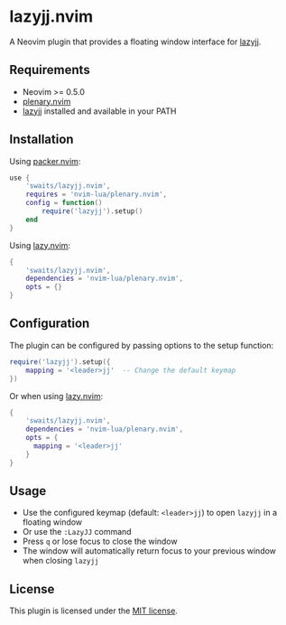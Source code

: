 # lazyjj.nvim

A Neovim plugin that provides a floating window interface for
[lazyjj](https://github.com/Cretezy/lazyjj).

## Requirements

- Neovim >= 0.5.0
- [plenary.nvim](https://github.com/nvim-lua/plenary.nvim)
- [lazyjj](https://github.com/Cretezy/lazyjj) installed and available in your PATH

## Installation

Using [packer.nvim](https://github.com/wbthomason/packer.nvim):

```lua
use {
    'swaits/lazyjj.nvim',
    requires = 'nvim-lua/plenary.nvim',
    config = function()
        require('lazyjj').setup()
    end
}
```

Using [lazy.nvim](https://github.com/folke/lazy.nvim):

```lua
{
    'swaits/lazyjj.nvim',
    dependencies = 'nvim-lua/plenary.nvim',
    opts = {}
}
```

## Configuration

The plugin can be configured by passing options to the setup function:

```lua
require('lazyjj').setup({
    mapping = '<leader>jj'  -- Change the default keymap
})
```

Or when using [lazy.nvim](https://github.com/folke/lazy.nvim):

```lua
{
    'swaits/lazyjj.nvim',
    dependencies = 'nvim-lua/plenary.nvim',
    opts = {
      mapping = '<leader>jj'
    }
}
```

## Usage

- Use the configured keymap (default: `<leader>jj`) to open `lazyjj` in a floating
  window
- Or use the `:LazyJJ` command
- Press `q` or lose focus to close the window
- The window will automatically return focus to your previous window when
  closing `lazyjj`

## License

This plugin is licensed under the [MIT license](LICENSE).

